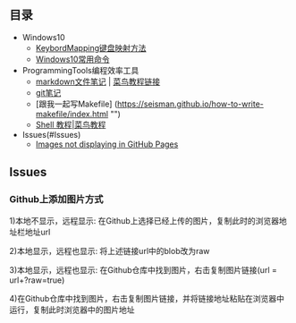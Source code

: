 ## 目录

- Windows10
  - [KeybordMapping键盘映射方法](./doc/KeybordMapping.md "Keybord")
  - [Windows10常用命令](./doc/Windows10command.md "")
- ProgrammingTools编程效率工具
  - [markdown文件笔记](./doc/markdown.md "") | [菜鸟教程链接](https://www.runoob.com/markdown/md-image.html "")
  - [git笔记](./doc/git.md "")
  - [跟我一起写Makefile] (https://seisman.github.io/how-to-write-makefile/index.html "")
  - [Shell 教程|菜鸟教程](https://www.runoob.com/linux/linux-shell.html)
- Issues(#Issues)
  - [Images not displaying in GitHub Pages](#github上添加图片方式)

## Issues
### Github上添加图片方式
  1)本地不显示，远程显示:  在Github上选择已经上传的图片，复制此时的浏览器地址栏地址url

  2)本地显示，远程也显示:  将上述链接url中的blob改为raw

  3)本地显示，远程也显示:  在Github仓库中找到图片，右击复制图片链接(url = url+?raw=true)

  4)在Github仓库中找到图片，右击复制图片链接，并将链接地址粘贴在浏览器中运行，复制此时浏览器中的图片地址